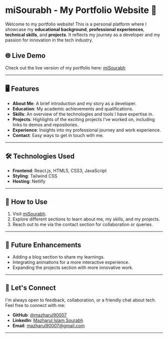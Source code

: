 # miSourabh - My Portfolio Website 🌟

Welcome to my portfolio website! This is a personal platform where I showcase my **educational background**, **professional experiences**, **technical skills**, and **projects**. It reflects my journey as a developer and my passion for innovation in the tech industry.

## 🌐 Live Demo  
Check out the live version of my portfolio here: [miSourabh](https://misourabh.netlify.app/)  

---

## 🖥️ Features  

- **About Me**: A brief introduction and my story as a developer.  
- **Education**: My academic achievements and qualifications.  
- **Skills**: An overview of the technologies and tools I have expertise in.  
- **Projects**: Highlights of the exciting projects I’ve worked on, including links to demos and repositories.  
- **Experience**: Insights into my professional journey and work experience.  
- **Contact**: Easy ways to get in touch with me.  

---

## 🛠️ Technologies Used  

- **Frontend**: React.js, HTML5, CSS3, JavaScript  
- **Styling**: Tailwind CSS  
- **Hosting**: Netlify  

---

## 📖 How to Use  

1. Visit [miSourabh](https://misourabh.netlify.app/).  
2. Explore different sections to learn about me, my skills, and my projects.  
3. Reach out to me via the contact section for collaboration or queries.  

---

## 🚀 Future Enhancements  

- Adding a blog section to share my learnings.  
- Integrating animations for a more interactive experience.  
- Expanding the projects section with more innovative work.  

---

## 🤝 Let's Connect  

I'm always open to feedback, collaboration, or a friendly chat about tech. Feel free to connect with me:  

- **GitHub**: [@mazharul90007](https://github.com/mazharul90007)  
- **LinkedIn**: [Mazharul Islam Sourabh](https://www.linkedin.com/in/mazharul-islam-sourabh-4111b3227/)  
- **Email**: mazharul90007@gmail.com  

---
